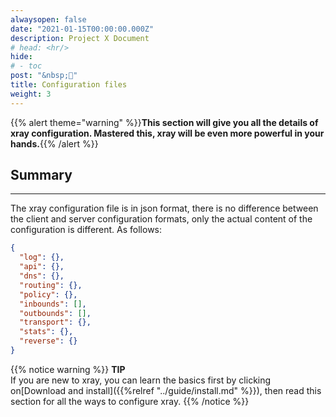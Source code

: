 ```yaml
---
alwaysopen: false
date: "2021-01-15T00:00:00.000Z"
description: Project X Document
# head: <hr/>
hide:
# - toc
post: "&nbsp;📜"
title: Configuration files
weight: 3
---
```


{{% alert theme="warning" %}}**This section will give you all the details of xray configuration. Mastered this, xray will be even more powerful in your hands.**{{% /alert %}}

## Summary

---

The xray configuration file is in json format, there is no difference between the client and server configuration formats, only the actual content of the configuration is different.
As follows:

```json
{
  "log": {},
  "api": {},
  "dns": {},
  "routing": {},
  "policy": {},
  "inbounds": [],
  "outbounds": [],
  "transport": {},
  "stats": {},
  "reverse": {}
}
```

{{% notice warning %}}
**TIP**\
If you are new to xray, you can learn the basics first by clicking on[Download and install]({{%relref "../guide/install.md" %}}), then read this section for all the ways to configure xray.
{{% /notice %}}
